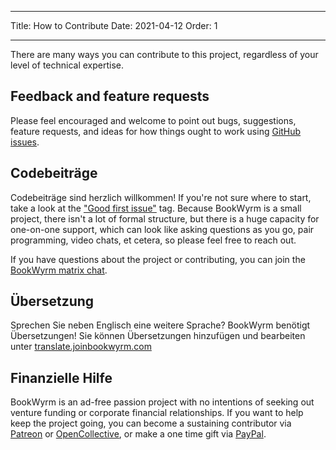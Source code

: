 - - -
Title: How to Contribute Date: 2021-04-12 Order: 1
- - -

There are many ways you can contribute to this project, regardless of your level of technical expertise.

## Feedback and feature requests
Please feel encouraged and welcome to point out bugs, suggestions, feature requests, and ideas for how things ought to work using [GitHub issues](https://github.com/bookwyrm-social/bookwyrm/issues).

## Codebeiträge
Codebeiträge sind herzlich willkommen! If you're not sure where to start, take a look at the ["Good first issue"](https://github.com/bookwyrm-social/bookwyrm/issues?q=is%3Aissue+is%3Aopen+label%3A%22good+first+issue%22) tag. Because BookWyrm is a small project, there isn't a lot of formal structure, but there is a huge capacity for one-on-one support, which can look like asking questions as you go, pair programming, video chats, et cetera, so please feel free to reach out.

If you have questions about the project or contributing, you can join the [BookWyrm matrix chat](https://app.element.io/#/room/#bookwyrm:matrix.org).

## Übersetzung
Sprechen Sie neben Englisch eine weitere Sprache? BookWyrm benötigt Übersetzungen! Sie können Übersetzungen hinzufügen und bearbeiten unter [translate.joinbookwyrm.com](http://translate.joinbookwyrm.com/)

## Finanzielle Hilfe
BookWyrm is an ad-free passion project with no intentions of seeking out venture funding or corporate financial relationships. If you want to help keep the project going, you can become a sustaining contributor via [Patreon](https://www.patreon.com/bookwyrm) or [OpenCollective](https://opencollective.com/bookwyrm), or make a one time gift via [PayPal](https://paypal.me/oulipo).

